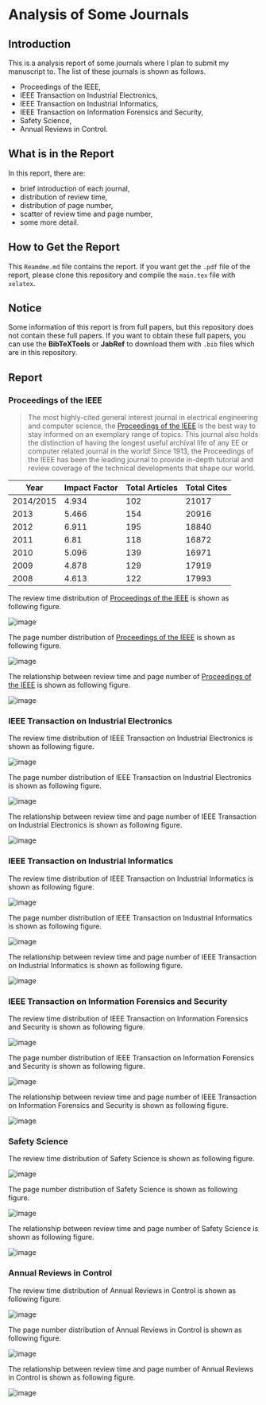 # Analysis of Some Journals

## Introduction
This is a analysis report of some journals where I plan to submit my manuscript to. The list of these journals is shown as follows.

* Proceedings of the IEEE,
* IEEE Transaction on Industrial Electronics,
* IEEE Transaction on Industrial Informatics,
* IEEE Transaction on Information Forensics and Security,
* Safety Science,
* Annual Reviews in Control.

## What is in the Report
In this report, there are:

* brief introduction of each journal,
* distribution of review time,
* distribution of page number,
* scatter of review time and page number,
* some more detail.

## How to Get the Report
This `Reamdme.md` file contains the report. If you want get the `.pdf` file of the report, please clone this repository and compile the `main.tex` file with `xelatex`.

## Notice
Some information of this report is from full papers, but this repository does not contain these full papers. If you want to obtain these full papers, you can use the **BibTeXTools** or **JabRef** to download them with `.bib` files which are in this repository.

## Report
### Proceedings of the IEEE
> The most highly-cited general interest journal in electrical engineering and computer science, the [Proceedings of the IEEE][POTI] is the best way to stay informed on an exemplary range of topics. This journal also holds the distinction of having the longest useful archival life of any EE or computer related journal in the world! Since 1913, the Proceedings of the IEEE has been the leading journal to provide in-depth tutorial and review coverage of the technical developments that shape our world.

|Year      | Impact Factor | Total Articles | Total Cites|
|---       | ---           | ---            | ---        |
|2014/2015 | 4.934         | 102            | 21017      |
|2013      | 5.466         | 154            | 20916      |
|2012      | 6.911         | 195            | 18840      |
|2011      | 6.81          | 118            | 16872      |
|2010      | 5.096         | 139            | 16971      |
|2009      | 4.878         | 129            | 17919      |
|2008      | 4.613         | 122            | 17993      |

The review time distribution of [Proceedings of the IEEE][POTI] is shown as following figure.

![image](./Figures/ReviewTimeDistribution/ProceedingsOfTheIEEE.png)

The page number distribution of [Proceedings of the IEEE][POTI] is shown as following figure.

![image](./Figures/PageNumberDistribution/ProceedingsOfTheIEEE.png)

The relationship between review time and page number of [Proceedings of the IEEE][POTI] is shown as following figure.

![image](./Figures/RelationshipBetweenReviewTimeAndPageNumber/ProceedingsOfTheIEEE.png)

### IEEE Transaction on Industrial Electronics
The review time distribution of IEEE Transaction on Industrial Electronics is shown as following figure.

![image](./Figures/ReviewTimeDistribution/IEEETransactionOnIndustrialElectronics.png)

The page number distribution of IEEE Transaction on Industrial Electronics is shown as following figure.

![image](./Figures/PageNumberDistribution/IEEETransactionOnIndustrialElectronics.png)

The relationship between review time and page number of IEEE Transaction on Industrial Electronics is shown as following figure.

![image](./Figures/RelationshipBetweenReviewTimeAndPageNumber/IEEETransactionOnIndustrialElectronics.png)

### IEEE Transaction on Industrial Informatics
The review time distribution of IEEE Transaction on Industrial Informatics is shown as following figure.

![image](./Figures/ReviewTimeDistribution/IEEETransactionOnIndustrialInformatics.png)

The page number distribution of IEEE Transaction on Industrial Informatics is shown as following figure.

![image](./Figures/PageNumberDistribution/IEEETransactionOnIndustrialInformatics.png)

The relationship between review time and page number of IEEE Transaction on Industrial Informatics is shown as following figure.

![image](./Figures/RelationshipBetweenReviewTimeAndPageNumber/IEEETransactionOnIndustrialInformatics.png)

### IEEE Transaction on Information Forensics and Security
The review time distribution of IEEE Transaction on Information Forensics and Security is shown as following figure.

![image](./Figures/ReviewTimeDistribution/IEEETransactionOnInformationForensicsAndSecurity.png)

The page number distribution of IEEE Transaction on Information Forensics and Security is shown as following figure.

![image](./Figures/PageNumberDistribution/IEEETransactionOnInformationForensicsAndSecurity.png)

The relationship between review time and page number of IEEE Transaction on Information Forensics and Security is shown as following figure.

![image](./Figures/RelationshipBetweenReviewTimeAndPageNumber/IEEETransactionOnInformationForensicsAndSecurity.png)

### Safety Science
The review time distribution of Safety Science is shown as following figure.

![image](./Figures/ReviewTimeDistribution/SafetyScience.png)

The page number distribution of Safety Science is shown as following figure.

![image](./Figures/PageNumberDistribution/SafetyScience.png)

The relationship between review time and page number of Safety Science is shown as following figure.

![image](./Figures/RelationshipBetweenReviewTimeAndPageNumber/SafetyScience.png)

### Annual Reviews in Control
The review time distribution of Annual Reviews in Control is shown as following figure.

![image](./Figures/ReviewTimeDistribution/AnnualReviewsInControl.png)

The page number distribution of Annual Reviews in Control is shown as following figure.

![image](./Figures/PageNumberDistribution/AnnualReviewsInControl.png)

The relationship between review time and page number of Annual Reviews in Control is shown as following figure.

![image](./Figures/RelationshipBetweenReviewTimeAndPageNumber/AnnualReviewsInControl.png) 

[POTI]:http://ieeexplore.ieee.org/xpl/RecentIssue.jsp?punumber=5 "Proceedings of the IEEE"
[TII]:http://ieeexplore.ieee.org/xpl/RecentIssue.jsp?punumber=9424 "IEEE Transactions on Industrial Informatics"
[TIE]:http://ieeexplore.ieee.org/xpl/RecentIssue.jsp?punumber=41 "IEEE Transaction on Industrial Electronics"
[TIFS]:http://ieeexplore.ieee.org/xpl/RecentIssue.jsp?punumber=10206 "IEEE Transaction on Information Forensics and Security"
[SS]:http://www.journals.elsevier.com/safety-science "Safety Science"
[ARIC]:http://www.journals.elsevier.com/annual-reviews-in-control "http://www.journals.elsevier.com/annual-reviews-in-control/"